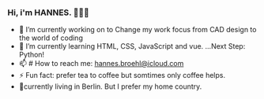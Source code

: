 ### Hi, i'm HANNES. 👨🏼‍💻
<!--
**955-hb/955-hb** is a ✨ _special_ ✨ repository because its `README.md` (this file) appears on your GitHub profile.

Here are some ideas to get you started:
-->

- 🔭 I’m currently working on to Change my work focus from CAD design to the world of coding
- 🌱 I’m currently learning HTML, CSS, JavaScript and vue. ...Next Step: Python!  
- 📫 # How to reach me: hannes.broehl@icloud.com
- ⚡ Fun fact: prefer tea to coffee but somtimes only coffee helps.
- 📍currently living in Berlin. But I prefer my home country.

